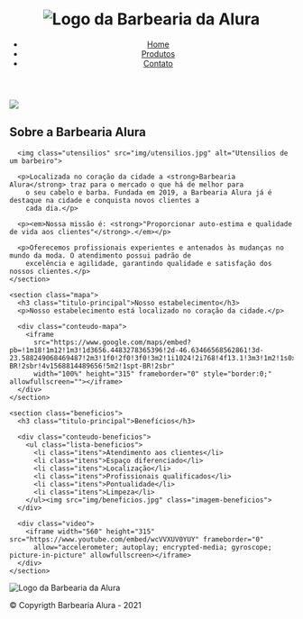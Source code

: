 <!DOCTYPE html>
<html lang="pt-br">

<head>
  <meta charset="UTF-8">
  <meta name="viewport" content="width=device-width">
  <title>Barbearia Alura</title>
  <link rel="stylesheet" href="css/reset.css">
  <link rel="stylesheet" href="css/style.css">
  <link href="https://fonts.googleapis.com/css2?family=Montserrat&display=swap" rel="stylesheet">
</head>

<body>
  <header>
    <div class="caixa">
      <h1><img src="img/logo.png" alt="Logo da Barbearia da Alura"></h1>
      <nav>
        <ul>
          <li><a href="index.html">Home</a></li>
          <li><a href="produtos.html">Produtos</a></li>
          <li><a href="contato.html">Contato</a></li>
        </ul>
      </nav>
    </div>
  </header>

  <img class="banner" src="img/banner.jpg">

  <main>
    <section class="principal">
      <h2 class="titulo-principal">Sobre a Barbearia Alura</h2>

      <img class="utensilios" src="img/utensilios.jpg" alt="Utensilios de um barbeiro">

      <p>Localizada no coração da cidade a <strong>Barbearia Alura</strong> traz para o mercado o que há de melhor para
        o seu cabelo e barba. Fundada em 2019, a Barbearia Alura já é destaque na cidade e conquista novos clientes a
        cada dia.</p>

      <p><em>Nossa missão é: <strong>"Proporcionar auto-estima e qualidade de vida aos clientes"</strong>.</em></p>

      <p>Oferecemos profissionais experientes e antenados às mudanças no mundo da moda. O atendimento possui padrão de
        excelência e agilidade, garantindo qualidade e satisfação dos nossos clientes.</p>
    </section>

    <section class="mapa">
      <h3 class="titulo-principal">Nosso estabelecimento</h3>
      <p>Nosso estabelecimento está localizado no coração da cidade.</p>

      <div class="conteudo-mapa">
        <iframe
          src="https://www.google.com/maps/embed?pb=!1m18!1m12!1m3!1d3656.4483278365396!2d-46.63466568562861!3d-23.588249068469487!2m3!1f0!2f0!3f0!3m2!1i1024!2i768!4f13.1!3m3!1m2!1s0x94ce5a2b2ed7f3a1%3A0xab35da2f5ca62674!2sCaelum!5e0!3m2!1spt-BR!2sbr!4v1568814489656!5m2!1spt-BR!2sbr"
          width="100%" height="315" frameborder="0" style="border:0;" allowfullscreen=""></iframe>
      </div>
    </section>

    <section class="beneficios">
      <h3 class="titulo-principal">Benefícios</h3>

      <div class="conteudo-beneficios">
        <ul class="lista-beneficios">
          <li class="itens">Atendimento aos clientes</li>
          <li class="itens">Espaço diferenciado</li>
          <li class="itens">Localização</li>
          <li class="itens">Profissionais qualificados</li>
          <li class="itens">Pontualidade</li>
          <li class="itens">Limpeza</li>
        </ul><img src="img/beneficios.jpg" class="imagem-beneficios">
      </div>

      <div class="video">
        <iframe width="560" height="315" src="https://www.youtube.com/embed/wcVVXUV0YUY" frameborder="0"
          allow="accelerometer; autoplay; encrypted-media; gyroscope; picture-in-picture" allowfullscreen></iframe>
      </div>
    </section>
  </main>

  <footer>
    <img src="img/logo-branco.png" alt="Logo da Barbearia da Alura">
    <p class="copyrigth">&copy; Copyrigth Barbearia Alura - 2021</p>
  </footer>

</body>


</html>
